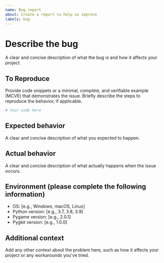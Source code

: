 ```yaml
---
name: Bug report
about: Create a report to help us improve
labels: bug
---
```


# Describe the bug

A clear and concise description of what the bug is and how it affects your project.

## To Reproduce

Provide code snippets or a minimal, complete, and verifiable example (MCVE) that demonstrates the issue. Briefly describe the steps to reproduce the behavior, if applicable.

```python
# Your code here
```

## Expected behavior

A clear and concise description of what you expected to happen.

## Actual behavior

A clear and concise description of what actually happens when the issue occurs.

## Environment (please complete the following information)

- OS: [e.g., Windows, macOS, Linux]
- Python version: [e.g., 3.7, 3.8, 3.9]
- Pygame version: [e.g., 2.0.1]
- Pygkit version: [e.g., 1.0.0]

## Additional context

Add any other context about the problem here, such as how it affects your project or any workarounds you've tried.
